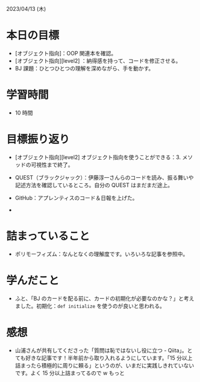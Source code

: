 2023/04/13 (木)

# 本日の目標

- [オブジェクト指向]：OOP 関連本を確認。
- [オブジェクト指向][level2] ：納得感を持って、コードを修正させる。
- BJ 課題：ひとつひとつの理解を深めながら、手を動かす。

# 学習時間

- 10 時間

# 目標振り返り

- [オブジェクト指向][level2] オブジェクト指向を使うことができる：3. メソッドの可視性まで終了。

- QUEST（ブラックジャック）：伊藤淳一さんらのコードを読み、振る舞いや記述方法を確認しているところ。自分の QUEST はまだまだ途上。

- GitHub：アプレンティスのコード＆日報を上げた。

-

# 詰まっていること

- ポリモーフィズム：なんとなくの理解度です。いろいろな記事を参照中。

# 学んだこと

- ふと、「BJ のカードを配る前に、カードの初期化が必要なのかな？」と考えました。初期化：`def initialize` を使うのが良いと思われる。

# 感想

- 山浦さんが共有してくださった「質問は恥ではないし役に立つ - Qiita」。とても好きな記事です！半年前から取り入れるようにしています。「15 分以上詰まったら積極的に周りに頼る」というのが、いまだに実践しきれていないです。よく 15 分以上詰まってるので w もっと
